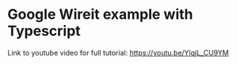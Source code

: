 # Google Wireit example with Typescript


Link to youtube video for full tutorial: https://youtu.be/YlqjL_CU9YM
